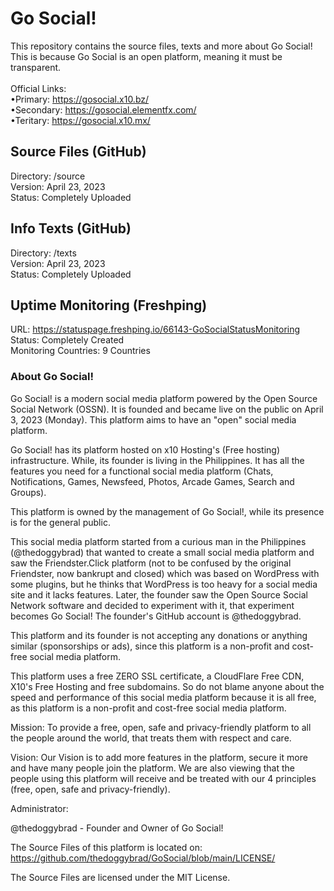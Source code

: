 # Go Social!
This repository contains the source files, texts and more about Go Social!
<br>
This is because Go Social is an open platform, meaning it must be transparent.
<br>
<br>
Official Links:
<br>
•Primary: https://gosocial.x10.bz/
<br>
•Secondary: https://gosocial.elementfx.com/
<br>
•Teritary: https://gosocial.x10.mx/

## Source Files (GitHub)
Directory: /source
<br>
Version: April 23, 2023
<br>
Status: Completely Uploaded

## Info Texts (GitHub)
Directory: /texts
<br>
Version: April 23, 2023
<br>
Status: Completely Uploaded

## Uptime Monitoring (Freshping)
URL: https://statuspage.freshping.io/66143-GoSocialStatusMonitoring
<br>
Status: Completely Created
<br>
Monitoring Countries: 9 Countries

### About Go Social!
Go Social! is a modern social media platform powered by the Open Source Social Network (OSSN). It is founded and became live on the public on April 3, 2023 (Monday). This platform aims to have an "open" social media platform.

Go Social! has its platform hosted on x10 Hosting's (Free hosting) infrastructure. While, its founder is living in the Philippines. It has all the features you need for a functional social media platform (Chats, Notifications, Games, Newsfeed, Photos, Arcade Games, Search and Groups).

This platform is owned by the management of Go Social!, while its presence is for the general public.

This social media platform started from a curious man in the Philippines (@thedoggybrad) that wanted to create a small social media platform and saw the Friendster.Click platform (not to be confused by the original Friendster, now bankrupt and closed) which was based on WordPress with some plugins, but he thinks that WordPress is too heavy for a social media site and it lacks features. Later, the founder saw the Open Source Social Network software and decided to experiment with it, that experiment becomes Go Social! The founder's GitHub account is @thedoggybrad.

This platform and its founder is not accepting any donations or anything similar (sponsorships or ads), since this platform is a non-profit and cost-free social media platform.

This platform uses a free ZERO SSL certificate, a CloudFlare Free CDN, X10's Free Hosting and free subdomains. So do not blame anyone about the speed and performance of this social media platform because it is all free, as this platform is a non-profit and cost-free social media platform.

Mission: To provide a free, open, safe and privacy-friendly platform to all the people around the world, that treats them with respect and care.

Vision: Our Vision is to add more features in the platform, secure it more and have many people join the platform. We are also viewing that the people using this platform will receive and be treated with our 4 principles (free, open, safe and privacy-friendly).

Administrator:

@thedoggybrad - Founder and Owner of Go Social!

The Source Files of this platform is located on: https://github.com/thedoggybrad/GoSocial/blob/main/LICENSE/

The Source Files are licensed under the MIT License.

